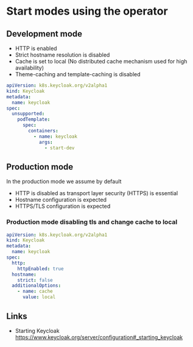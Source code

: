 # Start modes using the operator

## Development mode

- HTTP is enabled
- Strict hostname resolution is disabled
- Cache is set to local (No distributed cache mechanism used for high availability)
- Theme-caching and template-caching is disabled

```yaml
apiVersion: k8s.keycloak.org/v2alpha1
kind: Keycloak
metadata:
  name: keycloak
spec:
  unsupported:
    podTemplate:
      spec:
        containers:
          - name: keycloak
            args:
              - start-dev
```

## Production mode

In the production mode we assume by default

- HTTP is disabled as transport layer security (HTTPS) is essential
- Hostname configuration is expected
- HTTPS/TLS configuration is expected

### Production mode disabling tls and change cache to local

```yaml
apiVersion: k8s.keycloak.org/v2alpha1
kind: Keycloak
metadata:
  name: keycloak
spec:
  http:
    httpEnabled: true
  hostname:
    strict: false
  additionalOptions:
    - name: cache
      value: local
```

## Links

- Starting Keycloak  
<https://www.keycloak.org/server/configuration#_starting_keycloak>
